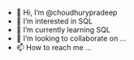 - 👋 Hi, I’m @choudhurypradeep
- 👀 I’m interested in SQL
- 🌱 I’m currently learning SQL 
- 💞️ I’m looking to collaborate on ...
- 📫 How to reach me ...

<!---
choudhurypradeep/choudhurypradeep is a ✨ special ✨ repository because its `README.md` (this file) appears on your GitHub profile.
You can click the Preview link to take a look at your changes.
--->
